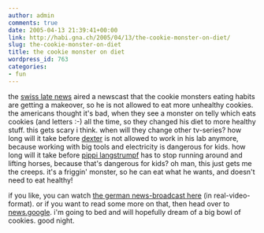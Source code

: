 ```yaml
---
author: admin
comments: true
date: 2005-04-13 21:39:41+00:00
link: http://habi.gna.ch/2005/04/13/the-cookie-monster-on-diet/
slug: the-cookie-monster-on-diet
title: the cookie monster on diet
wordpress_id: 763
categories:
- fun
---
```



the [swiss late news](http://www.sfdrs.ch/system/frames/news/10vor10/index.php) aired a newscast that the cookie monsters eating habits are getting a makeover, so he is not allowed to eat more unhealthy cookies. the americans thought it's bad, when they see a monster on telly which eats cookies (and letters :-) all the time, so they changed his diet to more healthy stuff. this gets scary i think. when will they change other tv-series? how long will it take before [dexter](http://www.cartoonnetwork.com/tv_shows/dexter/) is not allowed to work in his lab anymore, because working with big tools and electricity is dangerous for kids. how long will it take before [pippi langstrumpf](http://images.google.com/images?q=pippi%20langstrumpf&hl=en&lr=&c2coff=1&safe=off&client=safari&rls=en&sa=N&tab=wi) has to stop running around and lifting horses, because that's dangerous for kids? oh man, this just gets me the creeps. it's a friggin' monster, so he can eat what he wants, and doesn't need to eat healthy!



if you like, you can watch [the german news-broadcast here](http://real.xobix.ch/ramgen/sfdrs/10vor10/2005/10vor10_13042005-450k.rm?start=0:23:02.622&end=0:24:53.866) (in real-video-format). or if you want to read some more on that, then head over to [news.google](http://news.google.com/news?hl=en&ned=us&q=cookie+monster&btnG=Search+News). i'm going to bed and will hopefully dream of a big bowl of cookies. good night.


